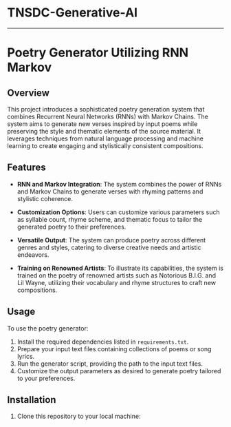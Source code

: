 # TNSDC-Generative-AI
---
# Poetry Generator Utilizing RNN Markov

## Overview

This project introduces a sophisticated poetry generation system that combines Recurrent Neural Networks (RNNs) with Markov Chains. The system aims to generate new verses inspired by input poems while preserving the style and thematic elements of the source material. It leverages techniques from natural language processing and machine learning to create engaging and stylistically consistent compositions.

## Features

- **RNN and Markov Integration**: The system combines the power of RNNs and Markov Chains to generate verses with rhyming patterns and stylistic coherence.
  
- **Customization Options**: Users can customize various parameters such as syllable count, rhyme scheme, and thematic focus to tailor the generated poetry to their preferences.
  
- **Versatile Output**: The system can produce poetry across different genres and styles, catering to diverse creative needs and artistic endeavors.
  
- **Training on Renowned Artists**: To illustrate its capabilities, the system is trained on the poetry of renowned artists such as Notorious B.I.G. and Lil Wayne, utilizing their vocabulary and rhyme structures to craft new compositions.

## Usage

To use the poetry generator:

1. Install the required dependencies listed in `requirements.txt`.
2. Prepare your input text files containing collections of poems or song lyrics.
3. Run the generator script, providing the path to the input text files.
4. Customize the output parameters as desired to generate poetry tailored to your preferences.

## Installation

1. Clone this repository to your local machine:


